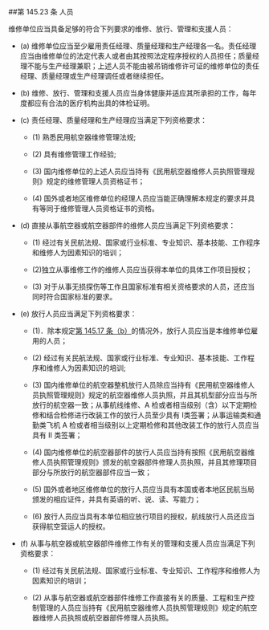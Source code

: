 ##第 145.23 条 人员 

维修单位应当具备足够的符合下列要求的维修、放行、管理和支援人员：

- (a) 维修单位应当至少雇用责任经理、质量经理和生产经理各一名。责任经理应当由维修单位的法定代表人或者由其按照法定程序授权的人员担任；质量经理不能与生产经理兼职；上述人员不能由被吊销维修许可证的维修单位的责任经理、质量经理或生产经理调任或者继续担任。

- (b)  维修、放行、管理和支援人员应当身体健康并适应其所承担的工作，每年度都应有合法的医疗机构出具的体检证明。

- (c) 责任经理、质量经理和生产经理应当满足下列资格要求：

  + (1)   熟悉民用航空器维修管理法规;

  + (2)   具有维修管理工作经验;

  + (3)   国内维修单位的上述人员应当持有《民用航空器维修人员执照管理规则》规定的维修管理人员资格证书；

  + (4)   国外或者地区维修单位的经理人员应当能正确理解本规定的要求并具有等同于维修管理人员资格证书的资格。

- (d)  直接从事航空器或航空器部件的维修人员应当满足下列资格要求：

  + (1)   经过有关民航法规、国家或行业标准、专业知识、基本技能、工作程序和维修人为因素知识的培训；

  + (2)独立从事维修工作的维修人员应当获得本单位的具体工作项目授权；

  + (3)   对于从事无损探伤等工作且国家标准有相关资格要求的人员，还应当同时符合国家标准的要求。

- (e)   放行人员应当满足下列资格要求：

  + (1)．除本规定[第  145.17 条（b）](CCAR.145.17.MD)的情况外，放行人员应当是本维修单位雇用的人员；

  + (2)   经过有关民航法规、国家或行业标准、专业知识、基本技能、工作程序和维修人为因素知识的培训;

  + (3)   国内维修单位的航空器整机放行人员除应当持有《民用航空器维修人员执照管理规则》规定的航空器维修人员执照，并且其机型部分应当与所放行的航空器一致；从事航线维修、A 检或者相当级别（含）以下定期检修和结合检修进行改装工作的放行人员至少具有 I类签署；从事运输类和通勤类飞机 A 检或者相当级别以上定期检修和其他改装工作的放行人员应当具有 II 类签署；

  + (4)   国内维修单位的航空器部件的放行人员应当持有按照《民用航空器维修人员执照管理规则》颁发的航空器部件修理人员执照，并且其修理项目部分与所放行的航空器部件应当一致；

  + (5)   国外或者地区维修单位的放行人员应当具有本国或者本地区民航当局颁发的相应证件，并具有英语的听、说、读、写能力；

  + (6)   放行人员应当具有本单位相应放行项目的授权，航线放行人员还应当获得航空营运人的授权。

- (f) 从事与航空器或航空器部件维修工作有关的管理和支援人员应当满足下列资格要求：

  + (1)   经过有关民航法规、国家或行业标准、专业知识、工作程序和维修人为因素知识的培训；

  + (2)   从事与航空器或航空器部件维修工作直接有关的质量、工程和生产控制管理的人员应当持有《民用航空器维修人员执照管理规则》规定的航空器维修人员执照或航空器部件修理人员执照。
 
